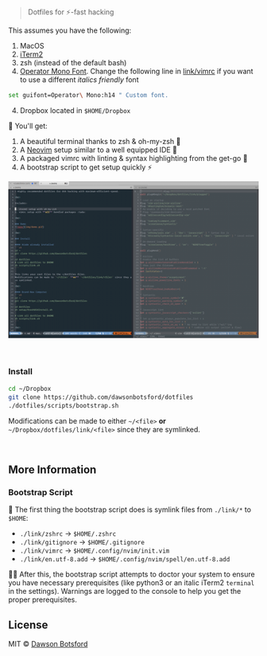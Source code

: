 > Dotfiles for ⚡️-fast hacking

This assumes you have the following:

1. MacOS
2. [iTerm2](https://www.iterm2.com/)
3. zsh (instead of the default bash)
4. [Operator Mono Font](https://www.typography.com/blog/introducing-operator). Change the following line in [link/vimrc](link/vimrc) if you want to use a different *italics friendly* font
```sh
set guifont=Operator\ Mono:h14 " Custom font.
```
4. Dropbox located in `$HOME/Dropbox`

🎁 You'll get:

1. A beautiful terminal thanks to zsh & oh-my-zsh 💁
2. A [Neovim](https://neovim.io/) setup similar to a well equipped IDE 💅
3. A packaged vimrc with linting & syntax highlighting from the get-go 🎨
4. A bootstrap script to get setup quickly ⚡️

![demo](img/demo.png)

<br>

### Install

```sh
cd ~/Dropbox
git clone https://github.com/dawsonbotsford/dotfiles
./dotfiles/scripts/bootstrap.sh
```

Modifications can be made to either `~/<file>` **or** `~/Dropbox/dotfiles/link/<file>` since they are symlinked.

<br>

## More Information

### Bootstrap Script

🔗 The first thing the bootstrap script does is symlink files from `./link/*` to `$HOME`:

* `./link/zshrc` -> `$HOME/.zshrc`
* `./link/gitignore` -> `$HOME/.gitignore`
* `./link/vimrc` -> `$HOME/.config/nvim/init.vim`
* `./link/en.utf-8.add` -> `$HOME/.config/nvim/spell/en.utf-8.add`

👩‍⚕️ After this, the bootstrap script attempts to doctor your system to ensure you have necessary prerequisites (like python3 or an italic iTerm2 `terminal` in the settings). Warnings are logged to the console to help you get the proper prerequisites.

## License

MIT © [Dawson Botsford](https://dawsbot.com)

